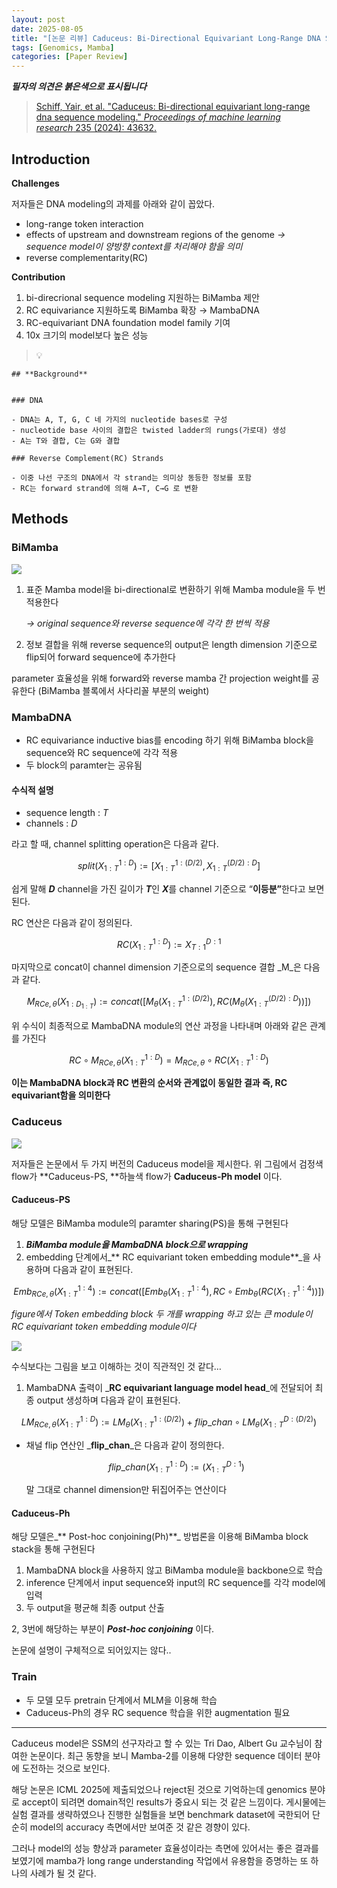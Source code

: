 ```yaml
---
layout: post
date: 2025-08-05
title: "[논문 리뷰] Caduceus: Bi-Directional Equivariant Long-Range DNA Sequence Modeling"
tags: [Genomics, Mamba]
categories: [Paper Review]
---
```


<span class="notion-red">_**필자의 의견은 붉은색으로 표시됩니다**_</span>


> [Schiff, Yair, et al. "Caduceus: Bi-directional equivariant long-range dna sequence modeling." ](https://pmc.ncbi.nlm.nih.gov/articles/PMC12189541/)[_Proceedings of machine learning research_](https://pmc.ncbi.nlm.nih.gov/articles/PMC12189541/)[ 235 (2024): 43632.](https://pmc.ncbi.nlm.nih.gov/articles/PMC12189541/)



## Introduction


**Challenges**


저자들은 DNA modeling의 과제를 아래와 같이 꼽았다.

- long-range token interaction
- effects of upstream and downstream regions of the genome 
_→ sequence model이 양방향 context를 처리해야 함을 의미_
- reverse complementarity(RC)

**Contribution**

1. bi-direcrional sequence modeling 지원하는 BiMamba 제안
1. RC equivariance 지원하도록 BiMamba 확장 → MambaDNA
1. RC-equivariant DNA foundation model family 기여
1. 10x 크기의 model보다 높은 성능

> 💡 


	## **Background**


	### DNA

	- DNA는 A, T, G, C 네 가지의 nucleotide bases로 구성
	- nucleotide base 사이의 결합은 twisted ladder의 rungs(가로대) 생성
	- A는 T와 결합, C는 G와 결합

	### Reverse Complement(RC) Strands

	- 이중 나선 구조의 DNA에서 각 strand는 의미상 동등한 정보를 포함
	- RC는 forward strand에 의해 A→T, C→G 로 변환


## Methods



### BiMamba


![](https://prod-files-secure.s3.us-west-2.amazonaws.com/542b861c-36a8-4051-84e5-8804b6728dba/2c247d59-7815-4980-99f0-8f0d21f445a7/image.png?X-Amz-Algorithm=AWS4-HMAC-SHA256&X-Amz-Content-Sha256=UNSIGNED-PAYLOAD&X-Amz-Credential=ASIAZI2LB466XTZABJV7%2F20250927%2Fus-west-2%2Fs3%2Faws4_request&X-Amz-Date=20250927T100104Z&X-Amz-Expires=3600&X-Amz-Security-Token=IQoJb3JpZ2luX2VjEBoaCXVzLXdlc3QtMiJHMEUCIB3FitXQppzPpOVB87FtQFHg%2FXbqxaaSUmOU%2Fzi08CAkAiEA1Fxclekf8qkOLgB%2BPiBnT7EdHturfYJN3BVA79vd87wqiAQIo%2F%2F%2F%2F%2F%2F%2F%2F%2F%2F%2FARAAGgw2Mzc0MjMxODM4MDUiDOEbiU8Yhtn82dGYryrcA3DEqOkeAEi1Y%2F4j%2BrbKI%2FauWFmK%2BHRjc3FnUs39x0ObDVv1I9rmI2KAqsRIzytrr6lp4CgmQvRxdFUMl9UDwGTXiT5kxk%2FpycuD3dPuXtZk1VXTa8bWWBok1L4Y4ykTwGhzXCdSRaqqfwqA4KBd%2BGNqwbyI1Np3fEQ77MNtHpm2ZkW%2BD1kl7pcFraHGom7PSUzNmGtp88fFLSxq3dQV0KdOAYI13XXjH4RDWO8vTcH86FKGTQ1czpJM01PAbImkmizna75DFY%2Br2bfG9syGUCt5t%2FDgcjMXzbi%2Fp1%2FfBT3eskiyVq21YMBaIG%2BlcKqmSzgzmtmH5CWJCdAsLD%2BTjCTreVkaMN98dz%2BXJL2QREov4znjhh%2BuxbnobWQGFybmv6V8xBD69KQCBBuDLuZYsXQ4c2SHpAF%2FN71B2K8hMcpOL%2ByvkIwoeEar6l6Nu1KIeoriNwBOyfkHrbEgt63wPmEh8hKGMfncvY8hw%2FUzRxMX%2B8dl8vRW72wJs3LmCbvbsG1f9I4QgU5GDeBIy0NGO38mWL2TSo3M4obqKpk01aD2G6hIr5b9VwXCmjOZP6yCVai2EoaJ3G5LscB7am%2BIos78fqyoYBy1m4JGtNt7XIzEwa80q%2BTq82tNI19pMI7j3sYGOqUBrYBbk19KW2CMOXt48T0P6vDXaVKW1HxJ6bPrftaocEmbqoTbPPej4Mrp1nVcGbuSxrscFQO5z5ruWOdPsqz4reYVwwdqUBsvvki7diJJ%2BfE1uNMy5vJLhccm%2FGoCYbtpSB9uqlYGGcgoocmVyNTbzHCAhnZ0RML14KepssA%2FY8468N4UReAqd56viCH684qCG1vBKZ%2Br6dCRYPNf8yasYoxA%2B%2Bjn&X-Amz-Signature=3a3f6b909aafb2d069beede688a585c02356b0b8375373d66dbc53c86ebd7dd9&X-Amz-SignedHeaders=host&x-amz-checksum-mode=ENABLED&x-id=GetObject)

1. 표준 Mamba model을 bi-directional로 변환하기 위해 Mamba module을 두 번 적용한다

	_→ original sequence와 reverse sequence에 각각 한 번씩 적용_

1. 정보 결합을 위해 reverse sequence의 output은 length dimension 기준으로 flip되어 forward sequence에 추가한다

parameter 효율성을 위해 forward와 reverse mamba 간 projection weight를 공유한다 (BiMamba 블록에서 사다리꼴 부분의 weight)



### MambaDNA

- RC equivariance inductive bias를 encoding 하기 위해 BiMamba block을 sequence와 RC sequence에 각각 적용
- 두 block의 paramter는 공유됨


#### 수식적 설명

- sequence length : _T_
- channels : _D_

라고 할 때,  channel splitting operation은 다음과 같다.


$$
split(X^{1:D}_{1:T}):=[X^{1:(D/2)}_{1:T},X^{(D/2):D}_{1:T}]
$$


<span class="notion-red">쉽게 말해 </span><span class="notion-red">_**D**_</span><span class="notion-red"> channel을 가진 길이가 </span><span class="notion-red">_**T**_</span><span class="notion-red">인 </span><span class="notion-red">_**X**_</span><span class="notion-red">를 channel 기준으로 “</span><span class="notion-red">**이등분”**</span><span class="notion-red">한다고 보면 된다.</span>


RC 연산은 다음과 같이 정의된다.


$$
RC(X^{1:D}_{1:T}):=X^{D:1}_{T:1}
$$


마지막으로 concat이 channel dimension 기준으로의 sequence 결합 _M_은 다음과 같다.


$$
M_{RCe,\theta}(X_{1:D_{1:T}}):=concat([M_{\theta}(X^{1:(D/2)}_{1:T}),RC(M_{\theta}(X^{(D/2):D}_{1:T}))])
$$


위 수식이 최종적으로 MambaDNA module의 연산 과정을 나타내며 아래와 같은 관계를 가진다


$$
RC\circ M_{RCe,\theta}(X^{1:D}_{1:T}) = M_{RCe,\theta} \circ RC(X^{1:D}_{1:T})
$$


**이는 MambaDNA block과 RC 변환의 순서와 관계없이 동일한 결과 즉, RC equivariant함을 의미한다**



### Caduceus


![](https://prod-files-secure.s3.us-west-2.amazonaws.com/542b861c-36a8-4051-84e5-8804b6728dba/f94a60d7-8145-473b-aef9-7c68d3ec604a/image.png?X-Amz-Algorithm=AWS4-HMAC-SHA256&X-Amz-Content-Sha256=UNSIGNED-PAYLOAD&X-Amz-Credential=ASIAZI2LB466XTZABJV7%2F20250927%2Fus-west-2%2Fs3%2Faws4_request&X-Amz-Date=20250927T100104Z&X-Amz-Expires=3600&X-Amz-Security-Token=IQoJb3JpZ2luX2VjEBoaCXVzLXdlc3QtMiJHMEUCIB3FitXQppzPpOVB87FtQFHg%2FXbqxaaSUmOU%2Fzi08CAkAiEA1Fxclekf8qkOLgB%2BPiBnT7EdHturfYJN3BVA79vd87wqiAQIo%2F%2F%2F%2F%2F%2F%2F%2F%2F%2F%2FARAAGgw2Mzc0MjMxODM4MDUiDOEbiU8Yhtn82dGYryrcA3DEqOkeAEi1Y%2F4j%2BrbKI%2FauWFmK%2BHRjc3FnUs39x0ObDVv1I9rmI2KAqsRIzytrr6lp4CgmQvRxdFUMl9UDwGTXiT5kxk%2FpycuD3dPuXtZk1VXTa8bWWBok1L4Y4ykTwGhzXCdSRaqqfwqA4KBd%2BGNqwbyI1Np3fEQ77MNtHpm2ZkW%2BD1kl7pcFraHGom7PSUzNmGtp88fFLSxq3dQV0KdOAYI13XXjH4RDWO8vTcH86FKGTQ1czpJM01PAbImkmizna75DFY%2Br2bfG9syGUCt5t%2FDgcjMXzbi%2Fp1%2FfBT3eskiyVq21YMBaIG%2BlcKqmSzgzmtmH5CWJCdAsLD%2BTjCTreVkaMN98dz%2BXJL2QREov4znjhh%2BuxbnobWQGFybmv6V8xBD69KQCBBuDLuZYsXQ4c2SHpAF%2FN71B2K8hMcpOL%2ByvkIwoeEar6l6Nu1KIeoriNwBOyfkHrbEgt63wPmEh8hKGMfncvY8hw%2FUzRxMX%2B8dl8vRW72wJs3LmCbvbsG1f9I4QgU5GDeBIy0NGO38mWL2TSo3M4obqKpk01aD2G6hIr5b9VwXCmjOZP6yCVai2EoaJ3G5LscB7am%2BIos78fqyoYBy1m4JGtNt7XIzEwa80q%2BTq82tNI19pMI7j3sYGOqUBrYBbk19KW2CMOXt48T0P6vDXaVKW1HxJ6bPrftaocEmbqoTbPPej4Mrp1nVcGbuSxrscFQO5z5ruWOdPsqz4reYVwwdqUBsvvki7diJJ%2BfE1uNMy5vJLhccm%2FGoCYbtpSB9uqlYGGcgoocmVyNTbzHCAhnZ0RML14KepssA%2FY8468N4UReAqd56viCH684qCG1vBKZ%2Br6dCRYPNf8yasYoxA%2B%2Bjn&X-Amz-Signature=2f87f3f4b004c4330fa1f841fcc50b9a618c43f20f33dec879359c29bf15e142&X-Amz-SignedHeaders=host&x-amz-checksum-mode=ENABLED&x-id=GetObject)


저자들은 논문에서 두 가지 버전의 Caduceus model을 제시한다. 위 그림에서 검정색 flow가 **Caduceus-PS, **하늘색 flow가 **Caduceus-Ph model** 이다.



#### Caduceus-PS


해당 모델은 BiMamba module의 paramter sharing(PS)을 통해 구현된다

1. _**BiMamba module을 MambaDNA block으로 wrapping**_
1. embedding 단계에서_** RC equivariant token embedding module**_을 사용하며 다음과 같이 표현된다.

$$
Emb_{RCe,\theta}(X^{1:4}_{1:T}):=concat([Emb_{\theta}(X^{1:4}_{1:T}),RC \circ Emb_{\theta}(RC(X^{1:4}_{1:T}))])
$$


_figure에서 Token embedding block 두 개를 wrapping 하고 있는 큰 module이 RC equivariant token embedding module이다_


![](https://prod-files-secure.s3.us-west-2.amazonaws.com/542b861c-36a8-4051-84e5-8804b6728dba/b175e4da-71eb-4e91-8c23-a06dabe673c9/image.png?X-Amz-Algorithm=AWS4-HMAC-SHA256&X-Amz-Content-Sha256=UNSIGNED-PAYLOAD&X-Amz-Credential=ASIAZI2LB466XTZABJV7%2F20250927%2Fus-west-2%2Fs3%2Faws4_request&X-Amz-Date=20250927T100105Z&X-Amz-Expires=3600&X-Amz-Security-Token=IQoJb3JpZ2luX2VjEBoaCXVzLXdlc3QtMiJHMEUCIB3FitXQppzPpOVB87FtQFHg%2FXbqxaaSUmOU%2Fzi08CAkAiEA1Fxclekf8qkOLgB%2BPiBnT7EdHturfYJN3BVA79vd87wqiAQIo%2F%2F%2F%2F%2F%2F%2F%2F%2F%2F%2FARAAGgw2Mzc0MjMxODM4MDUiDOEbiU8Yhtn82dGYryrcA3DEqOkeAEi1Y%2F4j%2BrbKI%2FauWFmK%2BHRjc3FnUs39x0ObDVv1I9rmI2KAqsRIzytrr6lp4CgmQvRxdFUMl9UDwGTXiT5kxk%2FpycuD3dPuXtZk1VXTa8bWWBok1L4Y4ykTwGhzXCdSRaqqfwqA4KBd%2BGNqwbyI1Np3fEQ77MNtHpm2ZkW%2BD1kl7pcFraHGom7PSUzNmGtp88fFLSxq3dQV0KdOAYI13XXjH4RDWO8vTcH86FKGTQ1czpJM01PAbImkmizna75DFY%2Br2bfG9syGUCt5t%2FDgcjMXzbi%2Fp1%2FfBT3eskiyVq21YMBaIG%2BlcKqmSzgzmtmH5CWJCdAsLD%2BTjCTreVkaMN98dz%2BXJL2QREov4znjhh%2BuxbnobWQGFybmv6V8xBD69KQCBBuDLuZYsXQ4c2SHpAF%2FN71B2K8hMcpOL%2ByvkIwoeEar6l6Nu1KIeoriNwBOyfkHrbEgt63wPmEh8hKGMfncvY8hw%2FUzRxMX%2B8dl8vRW72wJs3LmCbvbsG1f9I4QgU5GDeBIy0NGO38mWL2TSo3M4obqKpk01aD2G6hIr5b9VwXCmjOZP6yCVai2EoaJ3G5LscB7am%2BIos78fqyoYBy1m4JGtNt7XIzEwa80q%2BTq82tNI19pMI7j3sYGOqUBrYBbk19KW2CMOXt48T0P6vDXaVKW1HxJ6bPrftaocEmbqoTbPPej4Mrp1nVcGbuSxrscFQO5z5ruWOdPsqz4reYVwwdqUBsvvki7diJJ%2BfE1uNMy5vJLhccm%2FGoCYbtpSB9uqlYGGcgoocmVyNTbzHCAhnZ0RML14KepssA%2FY8468N4UReAqd56viCH684qCG1vBKZ%2Br6dCRYPNf8yasYoxA%2B%2Bjn&X-Amz-Signature=72bc0453a57b86e529c8536c8f250b6b447297b1476c199c71f0b21cd4e831e4&X-Amz-SignedHeaders=host&x-amz-checksum-mode=ENABLED&x-id=GetObject)


<span class="notion-red">수식보다는 그림을 보고 이해하는 것이 직관적인 것 같다…</span>

1. MambaDNA 출력이 _**RC equivariant language model head**_에 전달되어 최종 output 생성하며 다음과 같이 표현된다.

$$
LM_{RCe,\theta}(X^{1:D}_{1:T}):= LM_{\theta}(X^{1:(D/2)}_{1:T})+flip\_chan\circ LM_{\theta}(X^{D:(D/2)}_{1:T})
$$

- 채널 flip 연산인 _**flip\_chan**_은 다음과 같이 정의한다.

	$$
	flip\_chan(X^{1:D}_{1:T}):=(X^{D:1}_{1:T})
	$$


	말 그대로 channel dimension만 뒤집어주는 연산이다



#### Caduceus-Ph


해당 모델은_** Post-hoc conjoining(Ph)**_ 방법론을 이용해 BiMamba block stack을 통해 구현된다

1. MambaDNA block을 사용하지 않고 BiMamba module을 backbone으로 학습
1. inference 단계에서 input sequence와 input의 RC sequence를 각각 model에 입력
1. 두 output을 평균해 최종 output 산출

2, 3번에 해당하는 부분이 _**Post-hoc conjoining**_ 이다.


<span class="notion-red">논문에 설명이 구체적으로 되어있지는 않다..</span>



### Train

- 두 모델 모두 pretrain 단계에서 MLM을 이용해 학습
- Caduceus-Ph의 경우 RC sequence 학습을 위한 augmentation 필요

---


<span class="notion-red">Caduceus model은 SSM의 선구자라고 할 수 있는 Tri Dao, Albert Gu 교수님이 참여한 논문이다. 최근 동향을 보니 Mamba-2를 이용해 다양한 sequence 데이터 분야에 도전하는 것으로 보인다.</span>


<span class="notion-red">해당 논문은 ICML 2025에 제출되었으나 reject된 것으로 기억하는데 genomics 분야로 accept이 되려면 domain적인 results가 중요시 되는 것 같은 느낌이다. 게시물에는 실험 결과를 생략하였으나 진행한 실험들을 보면 benchmark dataset에 국한되어 단순히 model의 accuracy 측면에서만 보여준 것 같은 경향이 있다.</span>


<span class="notion-red">그러나 model의 성능 향상과 parameter 효율성이라는 측면에 있어서는 좋은 결과를 보였기에 mamba가 long range understanding 작업에서 유용함을 증명하는 또 하나의 사례가 될 것 같다.</span>

